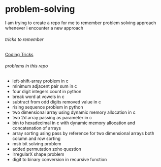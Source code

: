 # problem-solving
I am trying to create a repo for me to remember problem solving approach whenever i encounter a new approach

###### tricks to remember


[Coding Tricks](https://github.com/sakthivelan21/problem-solving/blob/main/coding-tricks.md)

###### problems in this repo

+ left-shift-array problem in c
+ minimum adjacent pair sum in c
+ four digit integers count in python
+ break word at vowels in c
+ subtract from odd digits removed value in c
+ rising sequence problem in python
+ two dimensional array using dynamic memory allocation in c
+ two 2d array passing as parameter in c
+ bin to hexadecimal in c with dynamic memory allocation and concatenation of arrays
+ array sorting using pass by reference for two dimensional arrays both column and row sorting
+ msb bit solving problem
+ added permutation zoho question 
+ IrregularX shape problem
+ digit to binary conversion in recursive function  
